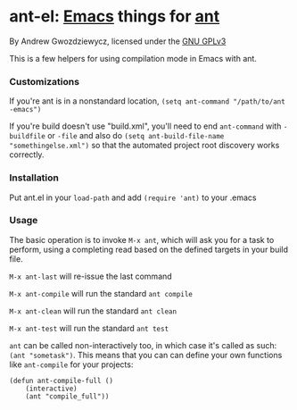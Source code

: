# ant-el: [Emacs][0] things for [ant][1]

By Andrew Gwozdziewycz, licensed under the [GNU GPLv3][2]

This is a few helpers for using compilation mode in Emacs with ant.

### Customizations

If you're ant is in a nonstandard location, `(setq ant-command "/path/to/ant -emacs")`

If you're build doesn't use "build.xml", you'll need to end `ant-command` with `-buildfile` or `-file` and also do `(setq ant-build-file-name "somethingelse.xml")` so that the automated project root discovery works correctly.

### Installation

Put ant.el in your `load-path` and add `(require 'ant)` to your .emacs

### Usage

The basic operation is to invoke `M-x ant`, which will ask you for a task to perform, using a completing read based on the defined targets in your build file.

`M-x ant-last` will re-issue the last command

`M-x ant-compile` will run the standard `ant compile`

`M-x ant-clean` will run the standard `ant clean`

`M-x ant-test` will run the standard `ant test`

`ant` can be called non-interactively too, in which case it's called as such: `(ant "sometask")`. This means that you can can define your own functions like `ant-compile` for your projects:

    (defun ant-compile-full ()
        (interactive)
        (ant "compile_full"))
        

[0]: http://gnu.org/software/emacs
[1]: http://ant.apache.org
[2]: http://www.gnu.org/licenses/gpl.html
